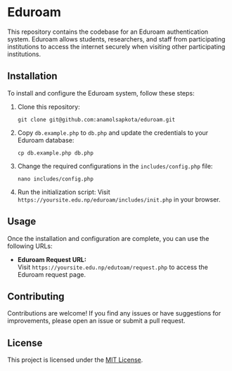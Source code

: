# Eduroam

This repository contains the codebase for an Eduroam authentication system. Eduroam allows students, researchers, and staff from participating institutions to access the internet securely when visiting other participating institutions.

## Installation

To install and configure the Eduroam system, follow these steps:

1. Clone this repository:
    ```
    git clone git@github.com:anamolsapkota/eduroam.git
    ```

2. Copy `db.example.php` to `db.php` and update the credentials to your Eduroam database:
    ```
    cp db.example.php db.php
    ```

3. Change the required configurations in the `includes/config.php` file:
    ```
    nano includes/config.php
    ```

4. Run the initialization script:
    Visit `https://yoursite.edu.np/eduroam/includes/init.php` in your browser.

## Usage

Once the installation and configuration are complete, you can use the following URLs:

- **Eduroam Request URL:**  
  Visit `https://yoursite.edu.np/edutoam/request.php` to access the Eduroam request page.

## Contributing

Contributions are welcome! If you find any issues or have suggestions for improvements, please open an issue or submit a pull request.

## License

This project is licensed under the [MIT License](LICENSE).
